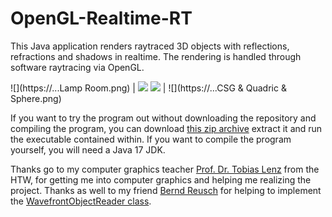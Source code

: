 # OpenGL-Realtime-RT
This Java application renders raytraced 3D objects with reflections, refractions and shadows in realtime.
The rendering is handled through software raytracing via OpenGL.

![](https://...Lamp Room.png) | ![](https://...Refraction.png)
![](https://...CSGs.png) | ![](https://...CSG & Quadric & Sphere.png)

If you want to try the program out without downloading the repository and compiling the program,
you can download [this zip archive](https://1drv.ms/u/c/a225810b411f051b/EaiviYQSUQpLkFYNQyHDpO4BTcS41JS3FmwQuADKWUgudw?e=4lzzD3) extract it and run the executable contained within.
If you want to compile the program yourself, you will need a Java 17 JDK.

Thanks go to my computer graphics teacher [Prof. Dr. Tobias Lenz](https://www.htw-berlin.de/hochschule/personen/person/?eid=9042) from the HTW, for getting me into computer graphics and helping me realizing the project.
Thanks as well to my friend [Bernd Reusch](https://www.linkedin.com/in/bernd-reusch/) for helping to implement the [WavefrontObjectReader class](https://github.com/Tizcommand/OpenGL-Realtime-RT/blob/main/src/io/WavefrontObjectReader.java).
